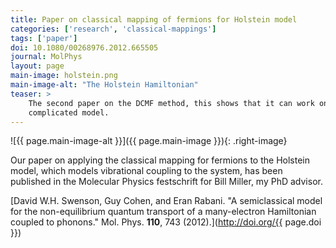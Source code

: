 ```yaml
---
title: Paper on classical mapping of fermions for Holstein model
categories: ['research', 'classical-mappings']
tags: ['paper']
doi: 10.1080/00268976.2012.665505
journal: MolPhys
layout: page
main-image: holstein.png
main-image-alt: "The Holstein Hamiltonian"
teaser: > 
    The second paper on the DCMF method, this shows that it can work on a more
    complicated model.
---
```


![{{ page.main-image-alt }}]({{ page.main-image }}){: .right-image}

Our paper on applying the classical mapping for fermions to the Holstein
model, which models vibrational coupling to the system, has been published
in the Molecular Physics festschrift for Bill Miller, my PhD advisor.

[David W.H. Swenson, Guy Cohen, and Eran Rabani. "A semiclassical model for
the non-equilibrium quantum transport of a many-electron Hamiltonian coupled
to phonons." Mol. Phys. **110**, 743 (2012).](http://doi.org/{{ page.doi }})
